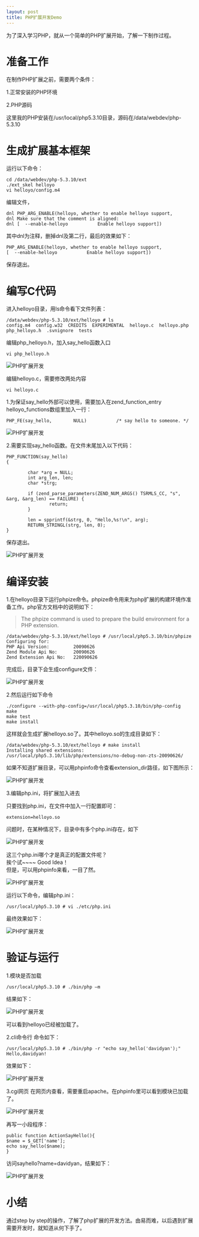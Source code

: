 ```yaml
---
layout: post
title: PHP扩展开发Demo
---
```

为了深入学习PHP，就从一个简单的PHP扩展开始，了解一下制作过程。
# 准备工作 #
在制作PHP扩展之前，需要两个条件：

1.正常安装的PHP环境

2.PHP源码

这里我的PHP安装在/usr/local/php5.3.10目录，源码在/data/webdev/php-5.3.10
# 生成扩展基本框架 #
运行以下命令：

	cd /data/webdev/php-5.3.10/ext
	./ext_skel helloyo
	vi helloyo/config.m4

编辑文件，

	dnl PHP_ARG_ENABLE(helloyo, whether to enable helloyo support,
	dnl Make sure that the comment is aligned:
	dnl [  --enable-helloyo           Enable helloyo support])

其中dnl为注释，删掉dnl及第二行，最后的效果如下：

	PHP_ARG_ENABLE(helloyo, whether to enable helloyo support,
	[  --enable-helloyo           Enable helloyo support])

保存退出。
# 编写C代码 #
进入helloyo目录，用ls命令看下文件列表：

	/data/webdev/php-5.3.10/ext/helloyo # ls
	config.m4  config.w32  CREDITS  EXPERIMENTAL  helloyo.c  helloyo.php  php_helloyo.h  .svnignore  tests

编辑php\_helloyo.h，加入say\_hello函数入口

	vi php_helloyo.h
 
![PHP扩展开发](http://spetacular.github.io/images/2014-10-10/vi_php_helloyo.png)

编辑helloyo.c，需要修改两处内容

	vi helloyo.c

1.为保证say\_hello外部可以使用，需要加入在zend\_function\_entry helloyo\_functions数组里加入一行：

	PHP_FE(say_hello,        NULL)           /* say hello to someone. */

![PHP扩展开发](http://spetacular.github.io/images/2014-10-10/helloyo_function.png)

 
2.需要实现say_hello函数。在文件末尾加入以下代码：

	PHP_FUNCTION(say_hello)
	{
	
	        char *arg = NULL;
	        int arg_len, len;
	        char *strg;
	
	        if (zend_parse_parameters(ZEND_NUM_ARGS() TSRMLS_CC, "s", &arg, &arg_len) == FAILURE) {
	                return;
	        }
	
	        len = spprintf(&strg, 0, "Hello,%s!\n", arg);
	        RETURN_STRINGL(strg, len, 0);
	}

保存退出。

![PHP扩展开发](http://spetacular.github.io/images/2014-10-10/say_hello_function.png)

 
# 编译安装 #
1.在helloyo目录下运行phpize命令。phpize命令用来为php扩展的构建环境作准备工作。php官方文档中的说明如下：
	
> The phpize command is used to prepare the build environment for a PHP extension. 
   
	/data/webdev/php-5.3.10/ext/helloyo # /usr/local/php5.3.10/bin/phpize   
	Configuring for:   
	PHP Api Version:         20090626  
	Zend Module Api No:      20090626  
	Zend Extension Api No:   220090626  

完成后，目录下会生成configure文件：

![PHP扩展开发](http://spetacular.github.io/images/2014-10-10/helloyo_ls.png)

2.然后运行如下命令

	./configure --with-php-config=/usr/local/php5.3.10/bin/php-config
	make
	make test
	make install

这样就会生成扩展helloyo.so了。其中helloyo.so的生成目录如下：

	/data/webdev/php-5.3.10/ext/helloyo # make install
	Installing shared extensions:     /usr/local/php5.3.10/lib/php/extensions/no-debug-non-zts-20090626/

如果不知道扩展目录，可以用phpinfo命令查看extension_dir路径，如下图所示：
 
![PHP扩展开发](http://spetacular.github.io/images/2014-10-10/extension_dir.png)

3.编辑php.ini，将扩展加入进去

只要找到php.ini，在文件中加入一行配置即可：

	extension=helloyo.so

问题时，在某种情况下，目录中有多个php.ini存在，如下

![PHP扩展开发](http://spetacular.github.io/images/2014-10-10/find_php_ini.png)
 
这三个php.ini哪个才是真正的配置文件呢？  
挨个试~~~~ Good Idea！  
但是，可以用phpinfo来看，一目了然。  

![PHP扩展开发](http://spetacular.github.io/images/2014-10-10/php_info_path.png)
 
运行以下命令，编辑php.ini：

	/usr/local/php5.3.10 # vi ./etc/php.ini

最终效果如下：

![PHP扩展开发](http://spetacular.github.io/images/2014-10-10/add_php_extension.png)

# 验证与运行 #
1.模块是否加载

	/usr/local/php5.3.10 # ./bin/php –m

结果如下：

![PHP扩展开发](http://spetacular.github.io/images/2014-10-10/php_show_modules.png) 

可以看到helloyo已经被加载了。

2.cli命令行
命令如下：

	/usr/local/php5.3.10 # ./bin/php -r "echo say_hello('davidyan');"
	Hello,davidyan!

效果如下：
 
![PHP扩展开发](http://spetacular.github.io/images/2014-10-10/php_cli.png) 

3.cgi网页
在网页内查看，需要重启apache。在phpinfo里可以看到模块已加载了。

![PHP扩展开发](http://spetacular.github.io/images/2014-10-10/cgi_phpinfo.png) 

再写一小段程序：

	public function ActionSayHello(){
	$name = $_GET['name'];
	echo say_hello($name);
	}

访问sayhello?name=davidyan，结果如下：
 
![PHP扩展开发](http://spetacular.github.io/images/2014-10-10/demo.png) 

# 小结 #
通过step by step的操作，了解了php扩展的开发方法。由易而难，以后遇到扩展需要开发时，就知道从何下手了。
